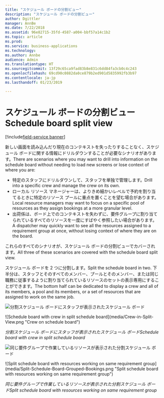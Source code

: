 ```yaml
---
title: "スケジュール ボードの分割ビュー"
description: "スケジュール ボードの分割ビュー"
author: Dgittler
manager: AnnBe
ms.date: 7/22/2018
ms.assetid: 96e82715-35fd-4587-a004-bbf57a14c1b2
ms.topic: article
ms.prod: 
ms.service: business-applications
ms.technology: 
ms.author: Annbe
audience: Admin
ms.translationtype: HT
ms.sourcegitcommit: 13f29c65ca9fad83b8e831c6dd84fa3cb0c4c243
ms.openlocfilehash: 69cd90c0882da0ce879b2ed901d5835992fb3b97
ms.contentlocale: ja-jp
ms.lasthandoff: 01/23/2019

---
```





#  <a name="schedule-board-split-view"></a><span data-ttu-id="36bcb-103">スケジュール ボードの分割ビュー</span><span class="sxs-lookup"><span data-stu-id="36bcb-103">Schedule board split view</span></span>

[!include[field-service banner](../../../includes/field-service.md)]


<span data-ttu-id="36bcb-104">新しい画面を読み込んだり現在のコンテキストを失ったりすることなく、スケジュール ボードに関する情報にドリルダウンすることが必要なシナリオがあります。</span><span class="sxs-lookup"><span data-stu-id="36bcb-104">There are scenarios where you may want to drill into information on the schedule board without needing to load new screens or lose context of where you are:</span></span>

*   <span data-ttu-id="36bcb-105">特定のスタッフにドリルダウンして、スタッフを単独で管理します。</span><span class="sxs-lookup"><span data-stu-id="36bcb-105">Drill into a specific crew and manage the crew on its own.</span></span> 
*   <span data-ttu-id="36bcb-106">ローカル リソース マネージャーは、よりきめ細かいレベルで予約を割り当てるときに特定のリソース プールに重点を置くことを望む場合があります。</span><span class="sxs-lookup"><span data-stu-id="36bcb-106">Local resource managers may want to focus on a specific pool of resources as they assign bookings at a more granular level.</span></span>
*   <span data-ttu-id="36bcb-107">出荷係は、ボード上でのコンテキストを失わずに、要件グループに割り当てられているすべてのリソースを一度にすばやく参照したい場合があります。</span><span class="sxs-lookup"><span data-stu-id="36bcb-107">A dispatcher may quickly want to see all the resources assigned to a requirement group at once, without losing context of where they are on the board.</span></span>

<span data-ttu-id="36bcb-108">これらのすべてのシナリオが、スケジュール ボードの分割ビューでカバーされます。</span><span class="sxs-lookup"><span data-stu-id="36bcb-108">All three of these scenarios are covered with the schedule board split view.</span></span>

<span data-ttu-id="36bcb-109">スケジュール ボードを 2 つに分割します。</span><span class="sxs-lookup"><span data-stu-id="36bcb-109">Split the schedule board in two.</span></span> <span data-ttu-id="36bcb-110">下半分は、スタッフとそのすべてのメンバー、プールとそのメンバー、または同じ職務に従事するように割り当てられているリソースのセットの表示専用にすることができます。</span><span class="sxs-lookup"><span data-stu-id="36bcb-110">The bottom half can be dedicated to display a crew and all of its members, a pool and its members, or a set of resources that are assigned to work on the same job.</span></span>

<span data-ttu-id="36bcb-111">![分割スケジュール ボードにスタッフが表示されたスケジュール ボード](media/Crew-in-Split-View.png "スケジュール ボード上のスタッフ")
<!-- picture --></span><span class="sxs-lookup"><span data-stu-id="36bcb-111">![Schedule board with crew in split schedule board](media/Crew-in-Split-View.png "Crew on schedule board")
<!-- picture --></span></span>

<span data-ttu-id="36bcb-112">*分割スケジュール ボードにスタッフが表示されたスケジュール ボード*</span><span class="sxs-lookup"><span data-stu-id="36bcb-112">*Schedule board with crew in split schedule board*</span></span>

<span data-ttu-id="36bcb-113">![同じ要件グループで作業しているリソースが表示された分割スケジュール ボード](media/Split-Schedule-Board-Grouped-Bookings.png "同じ要件グループで作業しているリソースが表示された分割スケジュール ボード")
<!-- picture --></span><span class="sxs-lookup"><span data-stu-id="36bcb-113">![Split schedule board with resources working on same requirement group](media/Split-Schedule-Board-Grouped-Bookings.png "Split schedule board with resources working on same requirement group")
<!-- picture --></span></span>

<span data-ttu-id="36bcb-114">*同じ要件グループで作業しているリソースが表示された分割スケジュール ボード*</span><span class="sxs-lookup"><span data-stu-id="36bcb-114">*Split schedule board with resources working on same requirement group*</span></span>

